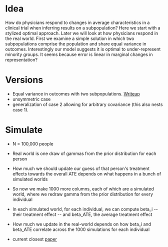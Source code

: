 # Idea

How do physicians respond to changes in average characteristics in a clinical trial when inferring results on a subpopulation?
Here we start with a stylized optimal approach. Later we will look at how physicians respond in the real world.
First we examine a simple solution in which two subpopulations comprise the population and share equal variance in outcomes.
Interestingly our model suggests it is optimal to under-represent minority groups. It seems because error is linear in marginal changes in representation?

# Versions

* Equal variance in outcomes with two subpopulations. [Writeup](./writeup/writeup.pdf)
* unsymmetric case
* generalization of case 2 allowing for arbitrary covariance (this also nests case 1).

# Simulate

* N = 100,000 people

* Real world is one draw of gammas from the prior distribution for each person

* How much we should update our guess of that person's treatment effects towards the overall ATE depends on what happens in a bunch of simulated worlds

* So now we make 1000 more columns, each of which are a simulated world, where we redraw gamma from the prior distribution for every individual

* In each simulated world, for each individual, we can compute beta_i -- their treatment effect -- and beta_ATE, the average treatment effect

* How much we update in the real-world depends on how beta_i and beta_ATE correlate across the 1000 simulations for each individual

* current closest [paper](https://papers.ssrn.com/sol3/papers.cfm?abstract_id=4259486)


